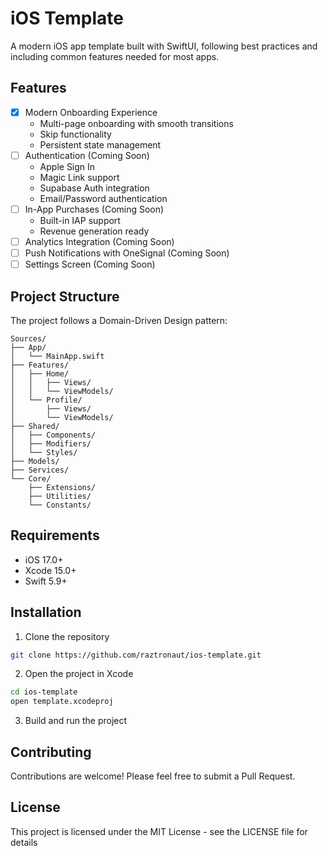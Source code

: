 # iOS Template

A modern iOS app template built with SwiftUI, following best practices and including common features needed for most apps.

## Features

- [x] Modern Onboarding Experience
  - Multi-page onboarding with smooth transitions
  - Skip functionality
  - Persistent state management
- [ ] Authentication (Coming Soon)
  - Apple Sign In
  - Magic Link support
  - Supabase Auth integration
  - Email/Password authentication
- [ ] In-App Purchases (Coming Soon)
  - Built-in IAP support
  - Revenue generation ready
- [ ] Analytics Integration (Coming Soon)
- [ ] Push Notifications with OneSignal (Coming Soon)
- [ ] Settings Screen (Coming Soon)

## Project Structure

The project follows a Domain-Driven Design pattern:

```
Sources/
├── App/
│   └── MainApp.swift
├── Features/ 
│   ├── Home/
│   │   ├── Views/
│   │   └── ViewModels/
│   └── Profile/
│       ├── Views/
│       └── ViewModels/
├── Shared/
│   ├── Components/
│   ├── Modifiers/
│   └── Styles/
├── Models/
├── Services/
└── Core/
    ├── Extensions/
    ├── Utilities/
    └── Constants/
```

## Requirements

- iOS 17.0+
- Xcode 15.0+
- Swift 5.9+

## Installation

1. Clone the repository
```bash
git clone https://github.com/raztronaut/ios-template.git
```

2. Open the project in Xcode
```bash
cd ios-template
open template.xcodeproj
```

3. Build and run the project

## Contributing

Contributions are welcome! Please feel free to submit a Pull Request.

## License

This project is licensed under the MIT License - see the LICENSE file for details 
